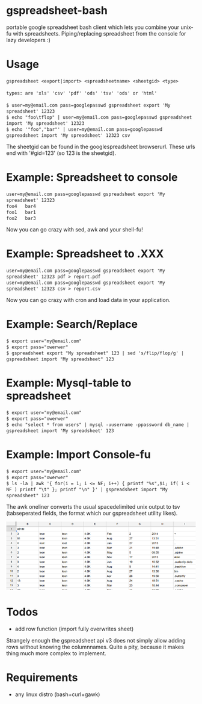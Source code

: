 gspreadsheet-bash
=================

portable google spreadsheet bash client which lets you combine your unix-fu with spreadsheets. Piping/replacing spreadsheet from the console for lazy developers :)

# Usage 
       
    gspreadsheet <export|import> <spreadsheetname> <sheetgid> <type>

    types: are 'xls' 'csv' 'pdf' 'ods' 'tsv' 'ods' or 'html'

    $ user=my@email.com pass=googlepasswd gspreadsheet export 'My spreadsheet' 12323
    $ echo "foo\tflop" | user=my@email.com pass=googlepasswd gspreadsheet import 'My spreadsheet' 12323
    $ echo '"foo","bar"' | user=my@email.com pass=googlepasswd gspreadsheet import 'My spreadsheet' 12323 csv


The sheetgid can be found in the googlespreadsheet browserurl.
These urls end with '#gid=123' (so 123 is the sheetgid).

# Example: Spreadsheet to console
  
    user=my@email.com pass=googlepasswd gspreadsheet export 'My spreadsheet' 12323
    foo4   bar4
    foo1   bar1
    foo2   bar3

Now you can go crazy with sed, awk and your shell-fu!

# Example: Spreadsheet to .XXX
  
    user=my@email.com pass=googlepasswd gspreadsheet export 'My spreadsheet' 12323 pdf > report.pdf
    user=my@email.com pass=googlepasswd gspreadsheet export 'My spreadsheet' 12323 csv > report.csv

Now you can go crazy with cron and load data in your application.

# Example: Search/Replace 

    $ export user="my@email.com"
    $ export pass="owerwer"
    $ gspreadsheet export "My spreadsheet" 123 | sed 's/flip/flop/g' | gspreadsheet import "My spreadsheet" 123

# Example: Mysql-table to spreadsheet

    $ export user="my@email.com"
    $ export pass="owerwer"
    $ echo "select * from users" | mysql -uusername -ppassword db_name | gspreadsheet import 'My spreadsheet' 123

# Example: Import Console-fu

    $ export user="my@email.com"
    $ export pass="owerwer"
    $ ls -la | awk '{ for(i = 1; i <= NF; i++) { printf "%s",$i; if( i < NF ) printf "\t" }; printf "\n" }' | gspreadsheet import "My spreadsheet" 123

The awk oneliner converts the usual spacedelimited unix output to tsv (tabseperated fields, the format which our gspreadsheet utility likes).

  <img alt="" src=".res/example.png"/>

# Todos

* add row function (import fully overwrites sheet)

Strangely enough the gspreadsheet api v3 does not simply allow adding rows without knowing the columnnames. Quite a pity, because it makes thing much more complex to implement.

# Requirements

* any linux distro (bash+curl+gawk)
